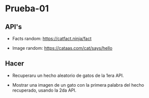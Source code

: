 # Prueba-01


## API's

- Facts random: https://catfact.ninja/fact

- Image random: https://cataas.com/cat/says/hello


## Hacer

- Recuperaru un hecho aleatorio de gatos de la 1era API.

- Mostrar una imagen de un gato con la primera palabra del hecho recuperado, usando la 2da API.